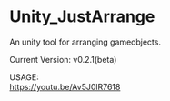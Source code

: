 # Unity_JustArrange
An unity tool for arranging gameobjects.


Current Version: v0.2.1(beta)

USAGE:  
https://youtu.be/Av5J0lR7618
